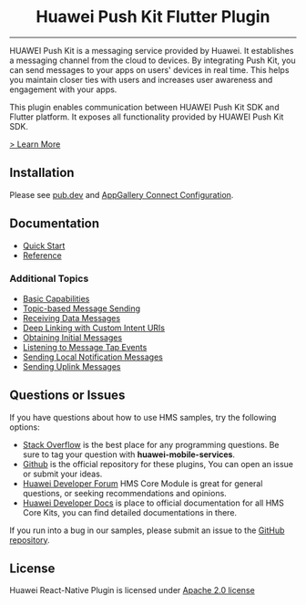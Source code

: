 <p align="center">
  <h1 align="center">Huawei Push Kit Flutter Plugin</h1>
</p>

----

HUAWEI Push Kit is a messaging service provided by Huawei. It establishes a messaging channel from the cloud to devices. By integrating Push Kit, you can send messages to your apps on users' devices in real time. This helps you maintain closer ties with users and increases user awareness and engagement with your apps. 

This plugin enables communication between HUAWEI Push Kit SDK and Flutter platform. It exposes all functionality provided by HUAWEI Push Kit SDK.

[> Learn More](https://developer.huawei.com/consumer/en/doc/development/HMSCore-Guides-V5/service-introduction-0000001050040060-V5)

## Installation

Please see [pub.dev](https://pub.dev/packages/huawei_push/install) and [AppGallery Connect Configuration](https://developer.huawei.com/consumer/en/doc/development/HMS-Plugin-Guides/config-agc-0000001050178043).

## Documentation

- [Quick Start](https://developer.huawei.com/consumer/en/doc/development/HMS-Plugin-Guides/basiccapabilities-0000001050417999)
- [Reference](https://developer.huawei.com/consumer/en/doc/development/HMS-Plugin-References/overview-0000001057463088)

### Additional Topics
- [Basic Capabilities](https://developer.huawei.com/consumer/en/doc/development/HMS-Plugin-Guides/basiccapabilities-0000001050417999)
- [Topic-based Message Sending](https://developer.huawei.com/consumer/en/doc/development/HMS-Plugin-Guides/topicbased-message-0000001050190681)
- [Receiving Data Messages](https://developer.huawei.com/consumer/en/doc/development/HMS-Plugin-Guides/receiving-data-messages-at-killed-state-0000001058199547)
- [Deep Linking with Custom Intent URIs](https://developer.huawei.com/consumer/en/doc/development/HMS-Plugin-Guides/deeplinking-custom-0000001055875857)
- [Obtaining Initial Messages](https://developer.huawei.com/consumer/en/doc/development/HMS-Plugin-Guides/get-initial-notif-0000001056552970)
- [Listening to Message Tap Events](https://developer.huawei.com/consumer/en/doc/development/HMS-Plugin-Guides/listen-notif-message-0000001057481400)
- [Sending Local Notification Messages](https://developer.huawei.com/consumer/en/doc/development/HMS-Plugin-Guides/send-local-notif-0000001057760996)
- [Sending Uplink Messages](https://developer.huawei.com/consumer/en/doc/development/HMS-Plugin-Guides/send-uplink-0000001057200983)

## Questions or Issues

If you have questions about how to use HMS samples, try the following options:
- [Stack Overflow](https://stackoverflow.com/questions/tagged/huawei-mobile-services) is the best place for any programming questions. Be sure to tag your question with 
**huawei-mobile-services**.
- [Github](https://github.com/HMS-Core/hms-flutter-plugin) is the official repository for these plugins, You can open an issue or submit your ideas.
- [Huawei Developer Forum](https://forums.developer.huawei.com/forumPortal/en/home?fid=0101187876626530001) HMS Core Module is great for general questions, or seeking recommendations and opinions.
- [Huawei Developer Docs](https://developer.huawei.com/consumer/en/doc/overview/HMS-Core-Plugin) is place to official documentation for all HMS Core Kits, you can find detailed documentations in there.

If you run into a bug in our samples, please submit an issue to the [GitHub repository](https://github.com/HMS-Core/hms-flutter-plugin).

## License

Huawei React-Native Plugin is licensed under [Apache 2.0 license](LICENCE)